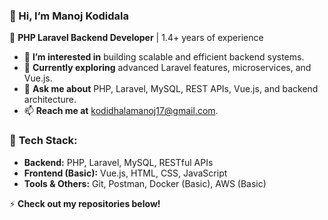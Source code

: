 ### 👋 Hi, I’m **Manoj Kodidala**  
🚀 **PHP Laravel Backend Developer** | 1.4+ years of experience  

- 👀 **I’m interested in** building scalable and efficient backend systems.  
- 🌱 **Currently exploring** advanced Laravel features, microservices, and Vue.js.  
- 💬 **Ask me about** PHP, Laravel, MySQL, REST APIs, Vue.js, and backend architecture.  
- 📫 **Reach me at** [kodidhalamanoj17@gmail.com](mailto:kodidhalamanoj17@gmail.com).  

### 🔧 **Tech Stack:**  
- **Backend:** PHP, Laravel, MySQL, RESTful APIs  
- **Frontend (Basic):** Vue.js, HTML, CSS, JavaScript  
- **Tools & Others:** Git, Postman, Docker (Basic), AWS (Basic)  

⚡ **Check out my repositories below!**
